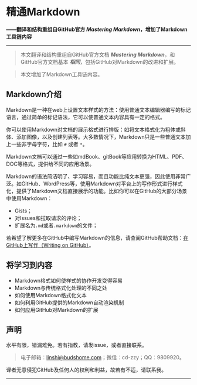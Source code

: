 # 精通Markdown

**——翻译和结构重组自GitHub官方 _Mastering Markdown_，增加了Markdown工具链内容**

------

> 本文翻译和结构重组自GitHub官方文档 **_Mastering Markdown_**，和GitHub官方文档基本 **_相同_**，包括GitHub对Markdown的改进和扩展。

> 本文增加了Markdown工具链内容。

## Markdown介绍

Markdown是一种在web上设置文本样式的方法：使用普通文本编辑器编写的标记语言，通过简单的标记语法，它可以使普通文本内容具有一定的格式。

你可以使用Markdown对文档的展示格式进行排版：如将文本格式化为粗体或斜体、添加图像，以及创建列表等。大多数情况下，Markdown只是一些普通文本加上一些非字母字符，比如 `#` 或者 `*`。

Markdown文档可以通过一些如mdBook、gitBook等应用转换为HTML、PDF、DOC等格式，提供给不同的应用场景。

Markdown的语法简洁明了、学习容易，而且功能比纯文本更强，因此使用非常广泛。如GitHub、WordPress等，使用Markdown对平台上的写作形式进行样式化，提供了Markdown文档直接展示的功能。比如你可以在GitHub的大部分场景中使用Markdown：

- Gists；
- 对Issues和拉取请求的评论；
- 扩展名为`.md`或者`.markdown`的文件；

若希望了解更多在GitHub中编写Markdown的信息，请查阅GitHub帮助文档：[在GitHub上写作（Writing on GitHub）](https://help.github.com/en/categories/writing-on-github)。

## 将学习到内容

- Markdown格式如何使样式的协作开发变得容易
- Markdown与传统格式化处理的不同之处
- 如何使用Markdown格式化文本
- 如何利用GitHub提供的Markdown自动渲染机制
- 如何应用GitHub对Markdown的扩展

## 声明

水平有限，错漏难免。若有指教，请发issue，或者直接联系。

> 电子邮箱：linshi@budshome.com；微信：cd-zzy；QQ：9809920。

译者无意侵犯GitHub及任何人的权利和利益，故若有不适，请联系我。

------
